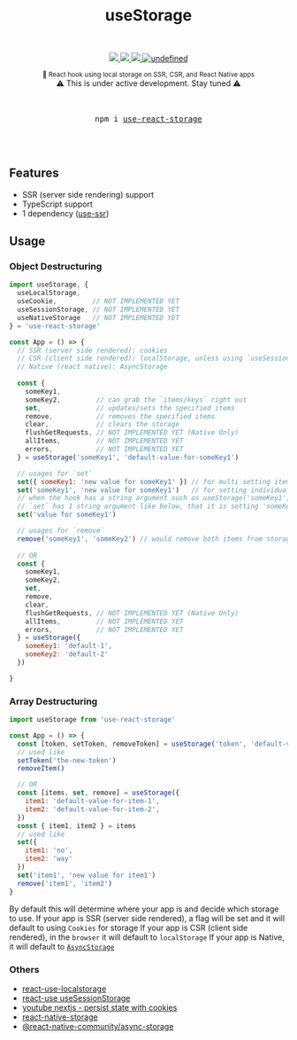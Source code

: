 <p align="center">
    <h1 align="center">useStorage</h1>
</p>

<br />

<p align="center">
    <a href="https://github.com/alex-cory/use-react-storage/pulls">
      <img src="https://camo.githubusercontent.com/d4e0f63e9613ee474a7dfdc23c240b9795712c96/68747470733a2f2f696d672e736869656c64732e696f2f62616467652f5052732d77656c636f6d652d627269676874677265656e2e737667" />
    </a>
    <a href="https://circleci.com/gh/alex-cory/use-http">
      <img src="https://img.shields.io/circleci/project/github/alex-cory/use-react-storage/master.svg" />
    </a>
    <a href="https://www.npmjs.com/package/use-react-storage">
      <img src="https://img.shields.io/npm/dt/use-react-storage.svg" />
    </a>
    <a href="https://lgtm.com/projects/g/alex-cory/use-react-storage/context:javascript">
      <img alt="undefined" src="https://img.shields.io/lgtm/grade/javascript/g/alex-cory/use-react-storage.svg?logo=lgtm&logoWidth=18"/>
    </a>
<!-- [![Join the community on Spectrum](https://withspectrum.github.io/badge/badge.svg)](https://spectrum.chat/next-js) -->
<!--     <a href="https://bundlephobia.com/result?p=use-http">
      <img alt="undefined" src="https://img.shields.io/bundlephobia/minzip/use-http.svg">
    </a> -->
<!--     <a href="https://snyk.io/test/github/alex-cory/use-http?targetFile=package.json">
      <img src="https://snyk.io/test/github/alex-cory/use-http/badge.svg?targetFile=package.json" alt="Known Vulnerabilities" data-canonical-src="https://snyk.io/test/github/alex-cory/use-http?targetFile=package.json" style="max-width:100%;">
    </a> -->
<!--     <a href="https://www.npmjs.com/package/use-http">
      <img src="https://img.shields.io/npm/v/use-http.svg" alt="Known Vulnerabilities" data-canonical-src="https://snyk.io/test/github/alex-cory/use-http?targetFile=package.json" style="max-width:100%;">
    </a> -->
<!--     <a href="https://github.com/alex-cory/use-http/blob/master/license.md">
      <img alt="undefined" src="https://img.shields.io/github/license/alex-cory/use-http.svg">
    </a> -->
<!--     <a href="https://greenkeeper.io/">
      <img alt="undefined" src="https://badges.greenkeeper.io/alex-cory/use-http.svg">
    </a> -->
</p>

<div align="center">
  <sup>
    🕋 React hook using local storage on SSR, CSR, and React Native apps
    <br/>
  </sup>
    ⚠ This is under active development. Stay tuned ⚠
</div>

<br/>
<br/>


<div align="center">
  <pre>npm i <a href="https://www.npmjs.com/package/use-react-storage">use-react-storage</a></pre>
</div>

<br/>
<br/>

Features
---------

- SSR (server side rendering) support
- TypeScript support
- 1 dependency ([use-ssr](https://github.com/alex-cory/use-ssr))
<!-- - React Native support -->

Usage
-------

### Object Destructuring

```jsx
import useStorage, {
  useLocalStorage,
  useCookie,         // NOT IMPLEMENTED YET
  useSessionStorage, // NOT IMPLEMENTED YET
  useNativeStorage   // NOT IMPLEMENTED YET
} = 'use-react-storage'

const App = () => {
  // SSR (server side rendered): cookies
  // CSR (client side rendered): localStorage, unless using `useSessionStorage`
  // Native (react native): AsyncStorage
  
  const {
    someKey1,
    someKey2,         // can grab the `items/keys` right out
    set,              // updates/sets the specified items
    remove,           // removes the specified items
    clear,            // clears the storage
    flushGetRequests, // NOT IMPLEMENTED YET (Native Only)
    allItems,         // NOT IMPLEMENTED YET
    errors,           // NOT IMPLEMENTED YET
  } = useStorage('someKey1', 'default-value-for-someKey1')

  // usages for `set`
  set({ someKey1: 'new value for someKey1' }) // for multi setting items
  set('someKey1', 'new value for someKey1')   // for setting individual item
  // when the hook has a string argument such as useStorage('someKey1', 'default'), we assume if
  // `set` has 1 string argument like below, that it is setting 'someKey1'
  set('value for someKey1')

  // usages for `remove`
  remove('someKey1', 'someKey2') // would remove both items from storage
  
  // OR
  const {
    someKey1,
    someKey2,
    set,
    remove,
    clear,
    flushGetRequests, // NOT IMPLEMENTED YET (Native Only)
    allItems,         // NOT IMPLEMENTED YET
    errors,           // NOT IMPLEMENTED YET
  } = useStorage({
    someKey1: 'default-1',
    someKey2: 'default-2'
  })

}
```

### Array Destructuring

```js
import useStorage from 'use-react-storage'

const App = () => {
  const [token, setToken, removeToken] = useStorage('token', 'default-value-for-token')
  // used like
  setToken('the-new-token')
  removeItem()

  // OR
  const [items, set, remove] = useStorage({
    item1: 'default-value-for-item-1',
    item2: 'default-value-for-item-2',
  })
  const { item1, item2 } = items
  // used like
  set({
    item1: 'no',
    item2: 'way'
  })
  set('item1', 'new value for item1')
  remove('item1', 'item2')
}
```

By default this will determine where your app is and decide which storage to use.
If your app is SSR (server side rendered), a flag will be set and it will default to using `Cookies` for storage
If your app is CSR (client side rendered), in the `browser` it will default to `localStorage`
If your app is Native, it will default to [`AsyncStorage`](https://facebook.github.io/react-native/docs/asyncstorage)

### Others
- [react-use-localstorage](https://github.com/dance2die/react-use-localstorage/blob/master/src/index.ts)
- [react-use useSessionStorage](https://github.com/streamich/react-use/blob/master/docs/useSessionStorage.md)
- [youtube nextjs - persist state with cookies](https://www.youtube.com/watch?v=_AYuhmz-fX4&t=0s)
- [react-native-storage](https://github.com/sunnylqm/react-native-storage)
- [@react-native-community/async-storage](https://github.com/react-native-community/async-storage)

